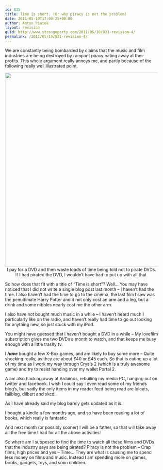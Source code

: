 ```yaml
---
id: 835
title: Time is short. (Or why piracy is not the problem)
date: 2011-05-10T17:00:25+00:00
author: Anton Piatek
layout: revision
guid: http://www.strangeparty.com/2011/05/10/831-revision-4/
permalink: /2011/05/10/831-revision-4/
---
```

We are constantly being bombarded by claims that the music and film industries are being destroyed by rampant piracy eating away at their profits. This whole argument really annoys me, and partly because of the following really well illustrated point.

<p style="text-align: center;">
  <a href="http://www.makeuseof.com/tech-fun/pirated-dvd-vs-legal-dvd/"><img class="aligncenter" title="Pirated DVD Vs. Legal DVD" src="http://main.makeuseoflimited.netdna-cdn.com/tech-fun/wp-content/uploads/2010/02/pirateddvd1.png" alt="" width="640" /></a>I pay for a DVD and then waste loads of time being told not to pirate DVDs. If I had pirated the DVD, I wouldn&#8217;t have had to put up with all that.
</p>

So how does that fit with a title of &#8220;Time is short&#8221;? Well&#8230; You may have noticed that I did not write a single blog post last month &#8211; I haven&#8217;t had the time. I also haven&#8217;t had the time to go to the cinema, the last film I saw was the penultimate Harry Potter and it not only cost an arm and a leg, but a drink and some nibbles nearly cost me the other arm.

I also have not bought much music in a while &#8211; I haven&#8217;t heard much I particularly like on the radio, and haven&#8217;t really had time to go out looking for anything new, so just stuck with my iPod.

You might have guessed that I haven&#8217;t bought a DVD in a while &#8211; My lovefilm subscription gives me two DVDs a month to watch, and that keeps me busy enough with a little trashy tv.

I **_have_** bought a few X-Box games, and am likely to buy some more &#8211; Quite shocking really, as they are about £40 or £45 each. So that is eating up a lot of my time as I work my way through Crysis 2 (which is a truly awesome game) and try to resist handing over my wallet Portal 2.

A am also hacking away at Arduinos, rebuiling my media PC, hanging out on twitter and facebook. I wish I could say I even read some of my friends blog&#8217;s, but sadly the only items in my reader feed being read are lolcats, failblog, dilbert and xkcd.

As I have already said my blog barely gets updated as it is.

I bought a kindle a few months ago, and so have been reading a lot of books, which really is fantastic

And next month (or possibly sooner) I will be a father, so that will take away all the free time I had for all the above activities!

So where am I supposed to find the time to watch all these films and DVDs that the industry says are being pirated? Piracy is not the problem &#8211; Crap films, high prices and yes &#8211; Time&#8230; They are what is causing me to spend less money on films and music. Instead I am spending more on games, books, gadgets, toys, and soon children.